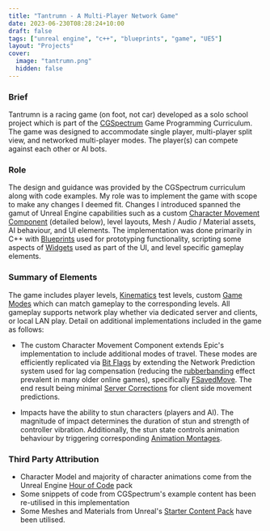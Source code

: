 ```yaml
---
title: "Tantrumn - A Multi-Player Network Game"
date: 2023-06-230T08:28:24+10:00
draft: false
tags: ["unreal engine", "c++", "blueprints", "game", "UE5"]
layout: "Projects"
cover:
  image: "tantrumn.png"
  hidden: false
---
```


### Brief
Tantrumn is a racing game (on foot, not car) developed as a solo school project which is part of the [CGSpectrum](https://www.cgspectrum.com/) Game Programming Curriculum.  The game was designed to accommodate single player, multi-player split view, and networked multi-player modes.  The player(s) can compete against each other or AI bots.
### Role
The design and guidance was provided by the CGSpectrum curriculum along with code examples.  My role was to implement the game with scope to make any changes I deemed fit.  Changes I introduced spanned the gamut of Unreal Engine capabilities such as a custom [Character Movement Component](https://docs.unrealengine.com/5.2/en-US/understanding-networked-movement-in-the-character-movement-component-for-unreal-engine/) (detailed below), level layouts, Mesh / Audio / Material assets, AI behaviour, and UI elements.  The implementation was done primarily in C++ with [Blueprints](https://docs.unrealengine.com/5.2/en-US/introduction-to-blueprints-visual-scripting-in-unreal-engine/) used for prototyping functionality, scripting some aspects of [Widgets](https://docs.unrealengine.com/5.2/en-US/creating-widgets-in-unreal-engine/) used as part of the UI, and level specific gameplay elements. 
### Summary of Elements
The game includes player levels, [Kinematics](https://en.wikipedia.org/wiki/Kinematics) test levels, custom [Game Modes](https://docs.unrealengine.com/5.2/en-US/game-mode-and-game-state-in-unreal-engine/) which can match gameplay to the corresponding levels.  All gameplay supports network play whether via dedicated server and clients, or local LAN play.  Detail on additional implementations included in the game as follows:

* The custom Character Movement Component extends Epic's implementation to include additional modes of travel.  These modes are efficiently replicated via [Bit Flags](https://en.wikipedia.org/wiki/Bit_field) by extending the Network Prediction system used for lag compensation (reducing the [rubberbanding](https://www.dictionary.com/browse/rubberbanding) effect prevalent in many older online games), specifically [FSavedMove](https://docs.unrealengine.com/5.2/en-US/API/Runtime/Engine/GameFramework/FSavedMove_Character/). The end result being minimal [Server Corrections](https://docs.unrealengine.com/5.2/en-US/understanding-networked-movement-in-the-character-movement-component-for-unreal-engine/#customizingnetworkedcharactermovement) for client side movement predictions.


* Impacts have the ability to stun characters (players and AI).  The magnitude of impact determines the duration of stun and strength of controller vibration. Additionally, the stun state controls animation behaviour by triggering corresponding [Animation Montages](https://docs.unrealengine.com/5.2/en-US/animation-montage-in-unreal-engine/).

### Third Party Attribution
* Character Model and majority of character animations come from the Unreal Engine [Hour of Code](https://www.unrealengine.com/marketplace/en-US/product/unreal-engine-hour-of-code) pack
* Some snippets of code from CGSpectrum's example content has been re-utilised in this implementation
* Some Meshes and Materials from Unreal's [Starter Content Pack](https://docs.unrealengine.com/5.2/en-US/assets-and-content-packs-in-unreal-engine/) have been utilised.
